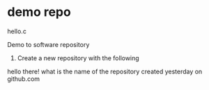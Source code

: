 # demo repo
hello.c 

Demo to software repository

1. Create a new repository with the following 

hello there! what is the name of the repository created yesterday on github.com
